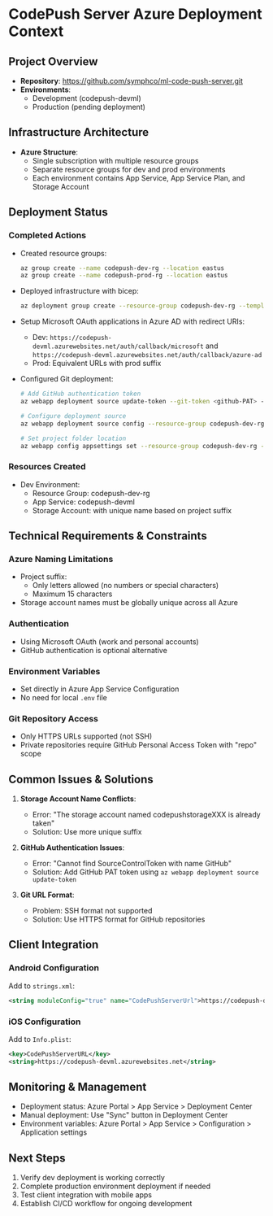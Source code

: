 # CodePush Server Azure Deployment Context

## Project Overview

- **Repository**: https://github.com/symphco/ml-code-push-server.git
- **Environments**:
  - Development (codepush-devml)
  - Production (pending deployment)

## Infrastructure Architecture

- **Azure Structure**:
  - Single subscription with multiple resource groups
  - Separate resource groups for dev and prod environments
  - Each environment contains App Service, App Service Plan, and Storage Account

## Deployment Status

### Completed Actions

- Created resource groups:

  ```bash
  az group create --name codepush-dev-rg --location eastus
  az group create --name codepush-prod-rg --location eastus
  ```

- Deployed infrastructure with bicep:

  ```bash
  az deployment group create --resource-group codepush-dev-rg --template-file ./codepush-infrastructure.bicep --parameters project_suffix=devml az_location=eastus microsoft_client_id=<client-id> microsoft_client_secret=<client-secret>
  ```

- Setup Microsoft OAuth applications in Azure AD with redirect URIs:

  - Dev: `https://codepush-devml.azurewebsites.net/auth/callback/microsoft` and `https://codepush-devml.azurewebsites.net/auth/callback/azure-ad`
  - Prod: Equivalent URLs with prod suffix

- Configured Git deployment:

  ```bash
  # Add GitHub authentication token
  az webapp deployment source update-token --git-token <github-PAT> --token-type github

  # Configure deployment source
  az webapp deployment source config --resource-group codepush-dev-rg --name codepush-devml --repo-url https://github.com/symphco/ml-code-push-server.git --branch main

  # Set project folder location
  az webapp config appsettings set --resource-group codepush-dev-rg --name codepush-devml --settings PROJECT=api
  ```

### Resources Created

- Dev Environment:
  - Resource Group: codepush-dev-rg
  - App Service: codepush-devml
  - Storage Account: with unique name based on project suffix

## Technical Requirements & Constraints

### Azure Naming Limitations

- Project suffix:
  - Only letters allowed (no numbers or special characters)
  - Maximum 15 characters
- Storage account names must be globally unique across all Azure

### Authentication

- Using Microsoft OAuth (work and personal accounts)
- GitHub authentication is optional alternative

### Environment Variables

- Set directly in Azure App Service Configuration
- No need for local `.env` file

### Git Repository Access

- Only HTTPS URLs supported (not SSH)
- Private repositories require GitHub Personal Access Token with "repo" scope

## Common Issues & Solutions

1. **Storage Account Name Conflicts**:

   - Error: "The storage account named codepushstorageXXX is already taken"
   - Solution: Use more unique suffix

2. **GitHub Authentication Issues**:

   - Error: "Cannot find SourceControlToken with name GitHub"
   - Solution: Add GitHub PAT token using `az webapp deployment source update-token`

3. **Git URL Format**:
   - Problem: SSH format not supported
   - Solution: Use HTTPS format for GitHub repositories

## Client Integration

### Android Configuration

Add to `strings.xml`:

```xml
<string moduleConfig="true" name="CodePushServerUrl">https://codepush-devml.azurewebsites.net</string>
```

### iOS Configuration

Add to `Info.plist`:

```xml
<key>CodePushServerURL</key>
<string>https://codepush-devml.azurewebsites.net</string>
```

## Monitoring & Management

- Deployment status: Azure Portal > App Service > Deployment Center
- Manual deployment: Use "Sync" button in Deployment Center
- Environment variables: Azure Portal > App Service > Configuration > Application settings

## Next Steps

1. Verify dev deployment is working correctly
2. Complete production environment deployment if needed
3. Test client integration with mobile apps
4. Establish CI/CD workflow for ongoing development
